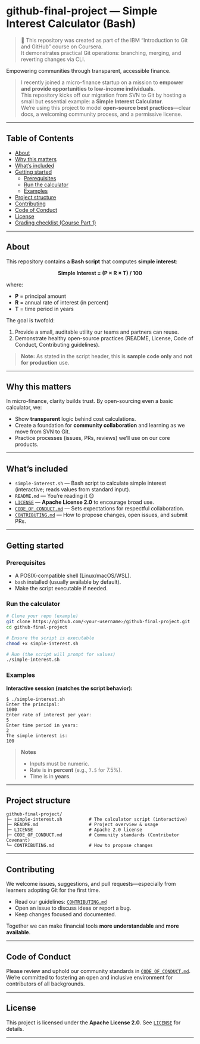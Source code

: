 # github-final-project — Simple Interest Calculator (Bash)
> 🧩 This repository was created as part of the IBM “Introduction to Git and GitHub” course on Coursera.  
> It demonstrates practical Git operations: branching, merging, and reverting changes via CLI.



Empowering communities through transparent, accessible finance.

> I recently joined a micro-finance startup on a mission to **empower and provide opportunities to low-income individuals**.  
> This repository kicks off our migration from SVN to Git by hosting a small but essential example: a **Simple Interest Calculator**.  
> We’re using this project to model **open-source best practices**—clear docs, a welcoming community process, and a permissive license.

---

## Table of Contents
- [About](#about)
- [Why this matters](#why-this-matters)
- [What’s included](#whats-included)
- [Getting started](#getting-started)
  - [Prerequisites](#prerequisites)
  - [Run the calculator](#run-the-calculator)
  - [Examples](#examples)
- [Project structure](#project-structure)
- [Contributing](#contributing)
- [Code of Conduct](#code-of-conduct)
- [License](#license)
- [Grading checklist (Course Part 1)](#grading-checklist-course-part-1)

---

## About

This repository contains a **Bash script** that computes **simple interest**:

<p align="center"><b>Simple Interest = (P × R × T) / 100</b></p>


where:
- **P** = principal amount  
- **R** = annual rate of interest (in percent)  
- **T** = time period in years

The goal is twofold:
1. Provide a small, auditable utility our teams and partners can reuse.
2. Demonstrate healthy open-source practices (README, License, Code of Conduct, Contributing guidelines).

> **Note:** As stated in the script header, this is **sample code only** and **not for production** use.

---

## Why this matters

In micro-finance, clarity builds trust. By open-sourcing even a basic calculator, we:
- Show **transparent** logic behind cost calculations.
- Create a foundation for **community collaboration** and learning as we move from SVN to Git.
- Practice processes (issues, PRs, reviews) we’ll use on our core products.

---

## What’s included

- `simple-interest.sh` — Bash script to calculate simple interest (interactive; reads values from standard input).
- `README.md` — You’re reading it 😊
- [`LICENSE`](LICENSE) — **Apache License 2.0** to encourage broad use.
- [`CODE_OF_CONDUCT.md`](CODE_OF_CONDUCT.md) — Sets expectations for respectful collaboration.
- [`CONTRIBUTING.md`](CONTRIBUTING.md) — How to propose changes, open issues, and submit PRs.

---

## Getting started

### Prerequisites
- A POSIX-compatible shell (Linux/macOS/WSL).
- `bash` installed (usually available by default).
- Make the script executable if needed.

### Run the calculator

```bash
# Clone your repo (example)
git clone https://github.com/<your-username>/github-final-project.git
cd github-final-project

# Ensure the script is executable
chmod +x simple-interest.sh

# Run (the script will prompt for values)
./simple-interest.sh
````

### Examples

**Interactive session (matches the script behavior):**

```text
$ ./simple-interest.sh
Enter the principal:
1000
Enter rate of interest per year:
5
Enter time period in years:
2
The simple interest is:
100
```

> **Notes**
>
> * Inputs must be numeric.
> * Rate is in **percent** (e.g., `7.5` for 7.5%).
> * Time is in **years**.

---

## Project structure

```
github-final-project/
├─ simple-interest.sh          # The calculator script (interactive)
├─ README.md                   # Project overview & usage
├─ LICENSE                     # Apache 2.0 license
├─ CODE_OF_CONDUCT.md          # Community standards (Contributor Covenant)
└─ CONTRIBUTING.md             # How to propose changes
```

---

## Contributing

We welcome issues, suggestions, and pull requests—especially from learners adopting Git for the first time.

* Read our guidelines: [`CONTRIBUTING.md`](CONTRIBUTING.md)
* Open an issue to discuss ideas or report a bug.
* Keep changes focused and documented.

Together we can make financial tools **more understandable** and **more available**.

---

## Code of Conduct

Please review and uphold our community standards in [`CODE_OF_CONDUCT.md`](CODE_OF_CONDUCT.md).
We’re committed to fostering an open and inclusive environment for contributors of all backgrounds.

---

## License

This project is licensed under the **Apache License 2.0**.
See [`LICENSE`](LICENSE) for details.

---
